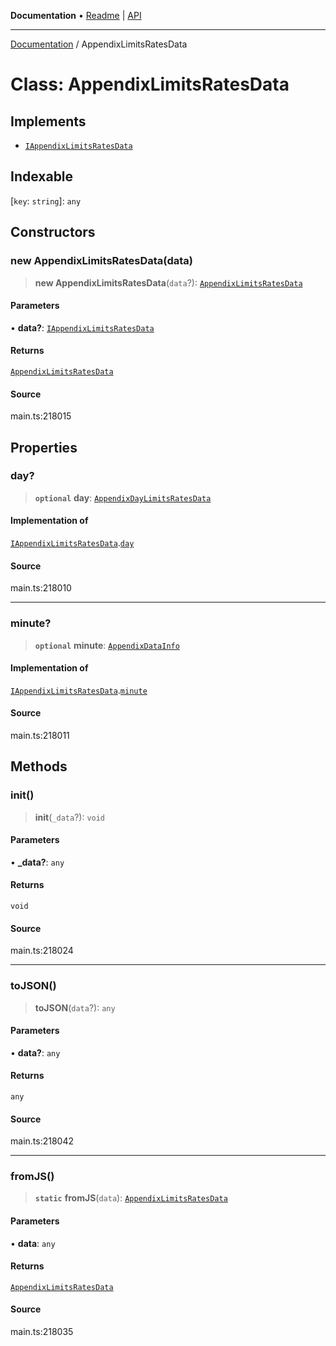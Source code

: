 **Documentation** • [Readme](../README.md) \| [API](../globals.md)

***

[Documentation](../README.md) / AppendixLimitsRatesData

# Class: AppendixLimitsRatesData

## Implements

- [`IAppendixLimitsRatesData`](../interfaces/IAppendixLimitsRatesData.md)

## Indexable

 \[`key`: `string`\]: `any`

## Constructors

### new AppendixLimitsRatesData(data)

> **new AppendixLimitsRatesData**(`data`?): [`AppendixLimitsRatesData`](AppendixLimitsRatesData.md)

#### Parameters

• **data?**: [`IAppendixLimitsRatesData`](../interfaces/IAppendixLimitsRatesData.md)

#### Returns

[`AppendixLimitsRatesData`](AppendixLimitsRatesData.md)

#### Source

main.ts:218015

## Properties

### day?

> **`optional`** **day**: [`AppendixDayLimitsRatesData`](AppendixDayLimitsRatesData.md)

#### Implementation of

[`IAppendixLimitsRatesData`](../interfaces/IAppendixLimitsRatesData.md).[`day`](../interfaces/IAppendixLimitsRatesData.md#day)

#### Source

main.ts:218010

***

### minute?

> **`optional`** **minute**: [`AppendixDataInfo`](AppendixDataInfo.md)

#### Implementation of

[`IAppendixLimitsRatesData`](../interfaces/IAppendixLimitsRatesData.md).[`minute`](../interfaces/IAppendixLimitsRatesData.md#minute)

#### Source

main.ts:218011

## Methods

### init()

> **init**(`_data`?): `void`

#### Parameters

• **\_data?**: `any`

#### Returns

`void`

#### Source

main.ts:218024

***

### toJSON()

> **toJSON**(`data`?): `any`

#### Parameters

• **data?**: `any`

#### Returns

`any`

#### Source

main.ts:218042

***

### fromJS()

> **`static`** **fromJS**(`data`): [`AppendixLimitsRatesData`](AppendixLimitsRatesData.md)

#### Parameters

• **data**: `any`

#### Returns

[`AppendixLimitsRatesData`](AppendixLimitsRatesData.md)

#### Source

main.ts:218035
